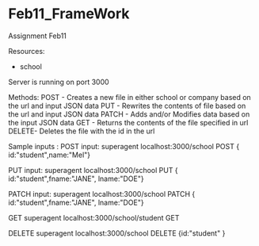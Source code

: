 # Feb11_FrameWork
Assignment Feb11

Resources:
- school

Server is running on port 3000

Methods:
POST  - Creates a new file in either school or company based on the url and input JSON data
PUT   - Rewrites the contents of file  based on the url and input JSON data
PATCH - Adds and/or Modifies data based on the input JSON data
GET   - Returns the contents of the file specified in url 
DELETE- Deletes the file with the id in the url 


Sample inputs  :
POST 
input: superagent localhost:3000/school POST { id:"student",name:"Mel"}

PUT 
input: superagent localhost:3000/school PUT { id:"student",fname:"JANE", lname:"DOE"}

PATCH
input: superagent localhost:3000/school PATCH { id:"student",fname:"JANE", lname:"DOE"}

GET
superagent localhost:3000/school/student GET

DELETE
superagent localhost:3000/school DELETE {id:"student" }
